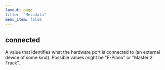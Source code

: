 ```yaml
---
layout: page
title:  "Metadata"
menu_item: false
---
```


## connected

A value that identifies what the hardware port is connected to (an external device of some kind).
Possible values might be "E-Piano" or "Master 2 Track".
